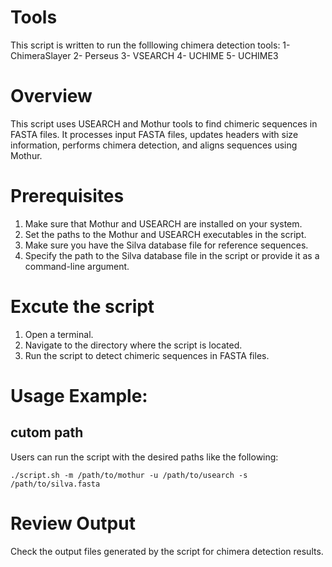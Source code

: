 # Tools
This script is written to run the folllowing chimera detection tools:
1- ChimeraSlayer
2- Perseus
3- VSEARCH
4- UCHIME
5- UCHIME3

# Overview

This script uses USEARCH and Mothur tools to find chimeric sequences in FASTA files. It processes input FASTA files, updates headers with size information, performs chimera detection, and aligns sequences using Mothur.


# Prerequisites

1. Make sure that Mothur and USEARCH are installed on your system.
2. Set the paths to the Mothur and USEARCH executables in the script.
3. Make sure you have the Silva database file for reference sequences.
4. Specify the path to the Silva database file in the script or provide it as a command-line argument.

#  Excute the script

1. Open a terminal.
2. Navigate to the directory where the script is located.
3. Run the script to detect chimeric sequences in FASTA files.

# Usage Example:
## cutom path
Users can run the script with the desired paths like the following:
```
./script.sh -m /path/to/mothur -u /path/to/usearch -s /path/to/silva.fasta

```

# Review Output
Check the output files generated by the script for chimera detection results.
   
